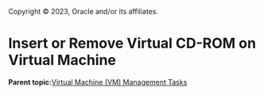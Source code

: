 Copyright © 2023, Oracle and/or its affiliates.

# Insert or Remove Virtual CD-ROM on Virtual Machine

**Parent topic:**[Virtual Machine \(VM\) Management Tasks](../topics/cockpit-kvm.md)

